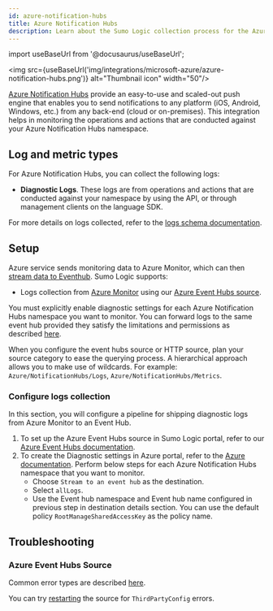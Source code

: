 ```yaml
---
id: azure-notification-hubs
title: Azure Notification Hubs
description: Learn about the Sumo Logic collection process for the Azure Notification Hubs service.
---
```


import useBaseUrl from '@docusaurus/useBaseUrl';

<img src={useBaseUrl('img/integrations/microsoft-azure/azure-notification-hubs.png')} alt="Thumbnail icon" width="50"/>

[Azure Notification Hubs](https://learn.microsoft.com/en-us/azure/notification-hubs/notification-hubs-push-notification-overview) provide an easy-to-use and scaled-out push engine that enables you to send notifications to any platform (iOS, Android, Windows, etc.) from any back-end (cloud or on-premises). This integration helps in monitoring the operations and actions that are conducted against your Azure Notification Hubs namespace.

## Log and metric types

For Azure Notification Hubs, you can collect the following logs:

* **Diagnostic Logs**. These logs are from operations and actions that are conducted against your namespace by using the API, or through management clients on the language SDK.

For more details on logs collected, refer to the [logs schema documentation](https://learn.microsoft.com/en-us/azure/notification-hubs/notification-hubs-diagnostic-logs#diagnostic-logs-schema).

## Setup

Azure service sends monitoring data to Azure Monitor, which can then [stream data to Eventhub](https://learn.microsoft.com/en-us/azure/azure-monitor/essentials/stream-monitoring-data-event-hubs). Sumo Logic supports:

* Logs collection from [Azure Monitor](https://docs.microsoft.com/en-us/azure/monitoring-and-diagnostics/monitoring-get-started) using our [Azure Event Hubs source](/docs/send-data/collect-from-other-data-sources/azure-monitoring/ms-azure-event-hubs-source/).

You must explicitly enable diagnostic settings for each Azure Notification Hubs namespace you want to monitor. You can forward logs to the same event hub provided they satisfy the limitations and permissions as described [here](https://learn.microsoft.com/en-us/azure/azure-monitor/essentials/diagnostic-settings?tabs=portal#destination-limitations).

When you configure the event hubs source or HTTP source, plan your source category to ease the querying process. A hierarchical approach allows you to make use of wildcards. For example: `Azure/NotificationHubs/Logs`, `Azure/NotificationHubs/Metrics`.

### Configure logs collection

In this section, you will configure a pipeline for shipping diagnostic logs from Azure Monitor to an Event Hub.

1. To set up the Azure Event Hubs source in Sumo Logic portal, refer to our [Azure Event Hubs documentation](/docs/send-data/collect-from-other-data-sources/azure-monitoring/ms-azure-event-hubs-source/).
2. To create the Diagnostic settings in Azure portal, refer to the [Azure documentation](https://learn.microsoft.com/en-us/azure/notification-hubs/notification-hubs-diagnostic-logs#enable-operational-logs). Perform below steps for each Azure Notification Hubs namespace that you want to monitor.
   * Choose `Stream to an event hub` as the destination.
   * Select `allLogs`.
   * Use the Event hub namespace and Event hub name configured in previous step in destination details section. You can use the default policy `RootManageSharedAccessKey` as the policy name.

## Troubleshooting

### Azure Event Hubs Source

Common error types are described [here](/docs/send-data/hosted-collectors/cloud-to-cloud-integration-framework/azure-event-hubs-source/#error-types).

You can try [restarting](/docs/send-data/hosted-collectors/cloud-to-cloud-integration-framework/azure-event-hubs-source/#restarting-your-source) the source for `ThirdPartyConfig` errors.
